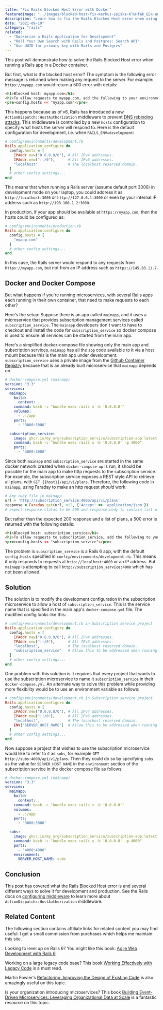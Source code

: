 ```yaml
---
title: "Fix Rails Blocked Host Error with Docker"
featuredImage: "../images/blocked-host-fix-markus-spiske-KTuHfak_EEk-unsplash.jpg"
description: "Learn how to fix the Rails Blocked Host error when using Docker."
date: "2021-09-10"
category: "rails"
related:
  - "Dockerize a Rails Application for Development"
  - "Roll Your Own Search with Rails and Postgres: Search API"
  - "Use UUID for primary key with Rails and Postgres"
---
```


This post will demonstrate how to solve the Rails Blocked Host error when running a Rails app in a Docker container.

But first, what is the blocked host error? The symptom is the following error message is returned when making any request to the server. For example: `https://myapp.com` would return a 500 error with details:

```html
<h1>Blocked host: myapp.com</h1>
<h2>To allow requests to myapp.com, add the following to your environment configuration:</h2>
<pre>config.hosts << "myapp.com"</pre>
```

This happens because as of v6, Rails has introduced a new `ActionDispatch::HostAuthorization` middleware to prevent [DNS rebinding attacks](https://danielmiessler.com/blog/dns-rebinding-explained/). This middleware is controlled by a new `hosts` configuration to specify what hosts the server will respond to. Here is the default configuration for development, i.e. when `RAILS_ENV=development`:

```ruby
# config/environments/development.rb
Rails.application.configure do
  config.hosts = [
    IPAddr.new("0.0.0.0/0"), # All IPv4 addresses.
    IPAddr.new("::/0"),      # All IPv6 addresses.
    "localhost"              # The localhost reserved domain.
  ]
  # other config settings...
end
```

This means that when running a Rails server (assume default port 3000) in development mode on your laptop, you could address it as `http://localhost:3000` or `http://127.0.0.1:3000` or even by your internal IP address such as `http://193.168.1.2:3000`.

In production, if your app should be available at `https://myapp.com`, then the hosts could be configured as:

```ruby
# config/environments/production.rb
Rails.application.configure do
  config.hosts = [
    "myapp.com"
  ]
  # other config settings...
end
```

In this case, the Rails server would respond to any requests from `https://myapp.com`, but not from an IP address such as `https://145.83.11.7`.

## Docker and Docker Compose

But what happens if you're running microservices, with several Rails apps each running in their own container, that need to make requests to each other?

Here's the setup: Suppose there is an app called `mainapp`, and it uses a microservice that provides subscription management services called `subscription_service`. The `mainapp` developers don't want to have to checkout and install the code for `subscription_service` so docker compose is used to ensure all services can be started from the main app.

Here's a simplified docker-compose file showing only the main app and subscription services. `mainapp` has all the `app` code available to it via a host mount because this is the main app under development. `subscription_service` uses a private image from the [Github Container Registry](https://github.blog/2020-09-01-introducing-github-container-registry/) because that is an already built microservice that `mainapp` depends on.

```yml
# docker-compose.yml (mainapp)
version: "3.3"
services:
  mainapp:
    build:
      context: .
    command: bash -c "bundle exec rails s -b '0.0.0.0'"
    volumes:
      - .:/app
    ports:
      - "3000:3000"

  subscription_service:
    image: ghcr.io/my_org/subscription_service/subscription-app:latest
    command: bash -c "bundle exec rails s -b '0.0.0.0' -p 4000"
    ports:
      - "4000:4000"
```

Since both `mainapp` and `subscription_service` are started in the same docker network created when `docker-compose up` is run, it should be possible for the main app to make http requests to the subscription service. For example, the subscription service exposes a REST style API to retrieve all plans, with `GET {{host}}/api/v1/plans`. Therefore, the following code in `mainapp`, using Faraday to make an http request *should* work:

```ruby
# Any ruby file in mainapp
url = 'http://subscription_service:4000/api/v1/plans'
response = Faraday.get(url, nil, {'Accept' => 'application/json'})
# expect response.status to be 200 and response.body to contain list of plans
```

But rather than the expected 200 response and a list of plans, a 500 error is returned with the following details:

```html
<h1>Blocked host: subscription_service</h1>
<h2>To allow requests to subscription_service, add the following to your environment configuration:</h2>
<pre>config.hosts << "subscription_service"</pre>
```

The problem is `subscription_service` is a Rails 6 app, with the default `config.hosts` specified in `config/environments/development.rb`. This means it only responds to requests at `http://localhost:4000` or an IP address. But `mainapp` is attempting to call `http://subscription_service:4000` which has not been allowed.

## Solution

The solution is to modify the development configuration in the subscription microservice to allow a host of `subscription_service`. This is the service name that is specified in the main app's `docker-compose.yml` file. The modified config looks like this:

```ruby
# config/environments/development.rb in Subscription service project
Rails.application.configure do
  config.hosts = [
    IPAddr.new("0.0.0.0/0"), # All IPv4 addresses.
    IPAddr.new("::/0"),      # All IPv6 addresses.
    "localhost",             # The localhost reserved domain.
    "subscription_service"   # Allow this to be addressed when running in containers via docker-compose.yml.
  ]
  # other config settings...
end
```

One problem with this solution is it requires that every project that wants to use the subscription microservice to name it `subscription_service` in their `docker-compose.yml`. An alternate way to solve this problem while providing more flexibility would be to use an environment variable as follows:

```ruby
# config/environments/development.rb in Subscription service project
Rails.application.configure do
  config.hosts = [
    IPAddr.new("0.0.0.0/0"), # All IPv4 addresses.
    IPAddr.new("::/0"),      # All IPv6 addresses.
    "localhost",             # The localhost reserved domain.
    ENV["SERVER_HOST_NAME"]  # Allow this to be addressed when running in containers via docker-compose.yml.
  ]
  # other config settings...
end
```

Now suppose a project that wishes to use the subscription microservice would like to refer to it as `subs`, for example `GET http://subs:4000/api/v1/plans`. Then they could do so by specifying `subs` as the value for `SERVER_HOST_NAME` in the `environment` section of the subscription service in the docker compose file as follows:

```yml
# docker-compose.yml (mainapp)
version: "3.3"
services:
  mainapp:
    build:
      context: .
    command: bash -c "bundle exec rails s -b '0.0.0.0'"
    volumes:
      - .:/app
    ports:
      - "3000:3000"

  subs:
    image: ghcr.io/my_org/subscription_service/subscription-app:latest
    command: bash -c "bundle exec rails s -b '0.0.0.0' -p 4000"
    ports:
      - "4000:4000"
    environment:
      SERVER_HOST_NAME: subs
```

## Conclusion

This post has covered what the Rails Blocked Host error is and several different ways to solve it for development and production. See the Rails docs on [configuring middleware](https://guides.rubyonrails.org/configuring.html#configuring-middleware) to learn more about `ActionDispatch::HostAuthorization` middleware.

## Related Content

The following section contains affiliate links for related content you may find useful. I get a small commission from purchases which helps me maintain this site.

Looking to level up on Rails 6? You might like this book: [Agile Web Development with Rails 6](https://amzn.to/3wS8GNA).

Working on a large legacy code base? This book [Working Effectively with Legacy Code](https://amzn.to/3accwHF) is a must read.

Martin Fowler's [Refactoring: Improving the Design of Existing Code](https://amzn.to/2RFC0Xn) is also amazingly useful on this topic.

Is your organization introducing microservices? This book [Building Event-Driven Microservices: Leveraging Organizational Data at Scale](https://amzn.to/3uSxa87) is a fantastic resource on this topic.
